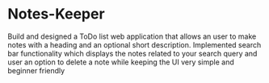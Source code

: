 # Notes-Keeper
Build and designed a ToDo list web application that allows an user to make notes with a heading and an optional
short description. Implemented search bar functionality which displays the notes related to your search query and
user an option to delete a note while keeping the UI very simple and beginner friendly
